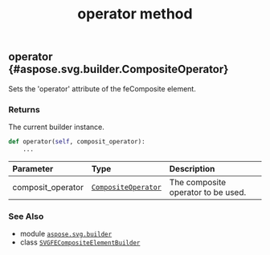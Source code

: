 ﻿---
title: operator method
second_title: Aspose.SVG for Python via .NET API References
description: 
type: docs
weight: 100
url: /python-net/aspose.svg.builder/svgfecompositeelementbuilder/operator/
is_root: false
---

## operator {#aspose.svg.builder.CompositeOperator}

Sets the 'operator' attribute of the feComposite element.


### Returns 


The current builder instance.


```python
def operator(self, composit_operator):
    ...
```


| Parameter | Type | Description |
| :- | :- | :- |
| composit_operator | [`CompositeOperator`](/svg/python-net/aspose.svg.builder/compositeoperator) | The composite operator to be used. |



### See Also
* module [`aspose.svg.builder`](../../)
* class [`SVGFECompositeElementBuilder`](/svg/python-net/aspose.svg.builder/svgfecompositeelementbuilder)
